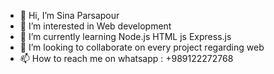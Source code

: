 - 👋 Hi, I’m Sina Parsapour
- 👀 I’m interested in Web development
- 🌱 I’m currently learning Node.js HTML js Express.js
- 💞️ I’m looking to collaborate on every project regarding web
- 📫 How to reach me on whatsapp : +989122272768

<!---
sinaparsa90/sinaparsa90 is a ✨ special ✨ repository because its `README.md` (this file) appears on your GitHub profile.
You can click the Preview link to take a look at your changes.
--->
